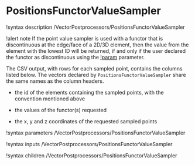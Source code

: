 # PositionsFunctorValueSampler

!syntax description /VectorPostprocessors/PositionsFunctorValueSampler

!alert note
If the point value sampler is used with a functor that is discontinuous at the edge/face of a 2D/3D element, then the value from the element with the lowest ID will be returned, if and only if the user declared the functor as discontinuous using the [!param](/VectorPostprocessors/PositionsFunctorValueSampler/discontinuous) parameter.

The CSV output, with rows for each sampled point, contains the columns listed below. The vectors declared by `PositionsFunctorValueSampler`
share the same names as the column headers.

- the id of the elements containing the sampled points, with the convention mentioned above

- the values of the functor(s) requested

- the x, y and z coordinates of the requested sampled points

!syntax parameters /VectorPostprocessors/PositionsFunctorValueSampler

!syntax inputs /VectorPostprocessors/PositionsFunctorValueSampler

!syntax children /VectorPostprocessors/PositionsFunctorValueSampler
